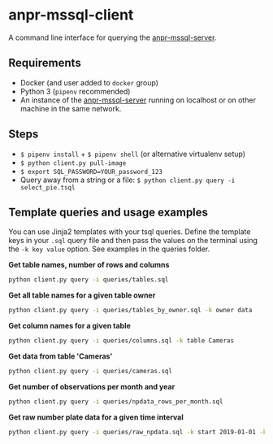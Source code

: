 # anpr-mssql-client

A command line interface for querying the [anpr-mssql-server](https://github.com/ppintosilva/anpr-mssql-server).

## Requirements

- Docker (and user added to `docker` group)
- Python 3 (`pipenv` recommended)
- An instance of the [anpr-mssql-server](https://github.com/ppintosilva/anpr-mssql-server) running on localhost or on other machine in the same network.

## Steps

- `$ pipenv install` + `$ pipenv shell` (or alternative virtualenv setup)
- ```$ python client.py pull-image```
- `$ export SQL_PASSWORD=YOUR_password_123`
- Query away from a string or a file: ```$ python client.py query -i select_pie.tsql```

## Template queries and usage examples

You can use Jinja2 templates with your tsql queries. Define the template keys in your `.sql` query file and then pass the values on the terminal using the `-k key value` option. See examples in the queries folder.


**Get table names, number of rows and columns**

```bash
python client.py query -i queries/tables.sql
```

**Get all table names for a given table owner**

```bash
python client.py query -i queries/tables_by_owner.sql -k owner data
```

**Get column names for a given table**

```bash
python client.py query -i queries/columns.sql -k table Cameras
```

**Get data from table 'Cameras'**

```bash
python client.py query -i queries/cameras.sql
```

**Get number of observations per month and year**

```bash
python client.py query -i queries/npdata_rows_per_month.sql
```

**Get raw number plate data for a given time interval**

```bash
python client.py query -i queries/raw_npdata.sql -k start 2019-01-01 -k end 2019-02-01
```
